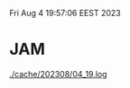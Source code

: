 Fri Aug  4 19:57:06 EEST 2023
# JAM
<a href='./cache/202308/04_19.log'>./cache/202308/04_19.log</a>
